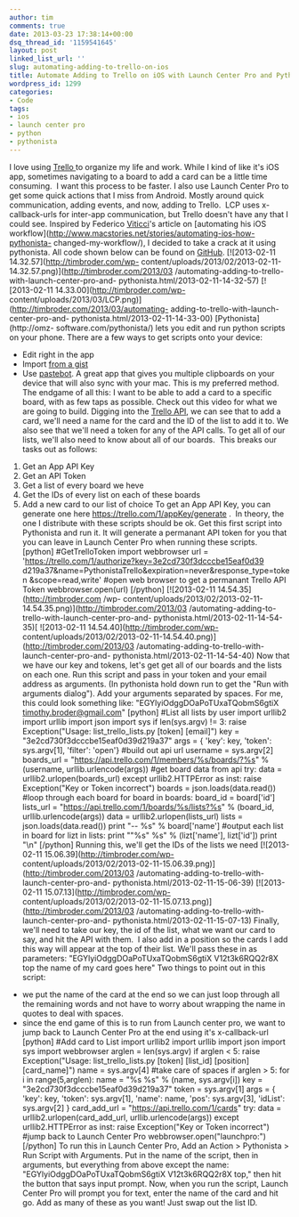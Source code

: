 ```yaml
---
author: tim
comments: true
date: 2013-03-23 17:38:14+00:00
dsq_thread_id: '1159541645'
layout: post
linked_list_url: ''
slug: automating-adding-to-trello-on-ios
title: Automate Adding to Trello on iOS with Launch Center Pro and Pythonista
wordpress_id: 1299
categories:
- Code
tags:
- ios
- launch center pro
- python
- pythonista
---
```


I love using [Trello ](https://trello.com/)to organize my life and work. While
I kind of like it's iOS app, sometimes navigating to a board to add a card can
be a little time consuming.  I want this process to be faster. I also use
Launch Center Pro to get some quick actions that I miss from Android. Mostly
around quick communication, adding events, and now, adding to Trello.  LCP
uses x-callback-urls for inter-app communication, but Trello doesn't have any
that I could see. Inspired by Federico
[Viticci](https://twitter.com/viticci)'s article on [automating his iOS
workflow](http://www.macstories.net/stories/automating-ios-how-pythonista-
changed-my-workflow/), I decided to take a crack at it using pythonista. All
code shown below can be found on
[GitHub](https://github.com/broderboy/PythonistaTrello). [![2013-02-11
14.32.57](http://timbroder.com/wp-
content/uploads/2013/02/2013-02-11-14.32.57.png)](http://timbroder.com/2013/03
/automating-adding-to-trello-with-launch-center-pro-and-
pythonista.html/2013-02-11-14-32-57) [![2013-02-11
14.33.00](http://timbroder.com/wp-
content/uploads/2013/03/LCP.png)](http://timbroder.com/2013/03/automating-
adding-to-trello-with-launch-center-pro-and-
pythonista.html/2013-02-11-14-33-00) [Pythonista](http://omz-
software.com/pythonista/) lets you edit and run python scripts on your phone.
There are a few ways to get scripts onto your device:

  * Edit right in the app
  * Import [from a gist](https://gist.github.com/omz/b0644f5ed1d94bd32805)
  * Use [pastebot](http://tapbots.com/software/pastebot/). A great app that gives you multiple clipboards on your device that will also sync with your mac. This is my preferred method.
The endgame of all this: I want to be able to add a card to a specific board,
with as few taps as possible. Check out this video for what we are going to
build.  Digging into the [Trello
API](https://trello.com/docs/api/card/index.html#post-1-cards), we can see
that to add a card, we'll need a name for the card and the ID of the list to
add it to. We also see that we'll need a token for any of the API calls. To
get all of our lists, we'll also need to know about all of our boards.  This
breaks our tasks out as follows:

  1. Get an App API Key
  2. Get an API Token
  3. Get a list of every board we heve
  4. Get the IDs of every list on each of these boards
  5. Add a new card to our list of choice
To get an App API Key, you can generate one here
https://trello.com/1/appKey/generate .  In theory, the one I distribute with
these scripts should be ok. Get this first script into Pythonista and run it.
It will generate a permanant API token for you that you can leave in Launch
Center Pro when running these scripts. [python] #GetTrelloToken import
webbrowser url = 'https://trello.com/1/authorize?key=3e2cd730f3dcccbe15eaf0d39
d219a37&amp;name=PythonistaTrello&amp;expiration=never&amp;response_type=token
&amp;scope=read,write' #open web browser to get a permanant Trello API Token
webbrowser.open(url) [/python] [![2013-02-11 14.54.35](http://timbroder.com
/wp-
content/uploads/2013/02/2013-02-11-14.54.35.png)](http://timbroder.com/2013/03
/automating-adding-to-trello-with-launch-center-pro-and-
pythonista.html/2013-02-11-14-54-35)[ ![2013-02-11
14.54.40](http://timbroder.com/wp-
content/uploads/2013/02/2013-02-11-14.54.40.png)](http://timbroder.com/2013/03
/automating-adding-to-trello-with-launch-center-pro-and-
pythonista.html/2013-02-11-14-54-40) Now that we have our key and tokens,
let's get get all of our boards and the lists on each one. Run this script and
pass in your token and your email address as arguments. (In pythonista hold
down run to get the "Run with arguments dialog"). Add your arguments separated
by spaces. For me, this could look something like:
"EGYlyiOdggDOaPoTUxaTQobmS6gtiX timothy.broder@gmail.com" [python] #List all
lists by user import urllib2 import urllib import json import sys if
len(sys.argv) != 3: raise Exception("Usage: list_trello_lists.py [token]
[email]") key = "3e2cd730f3dcccbe15eaf0d39d219a37" args = { 'key': key,
'token': sys.argv[1], 'filter': 'open'} #build out api url username =
sys.argv[2] boards_url = "https://api.trello.com/1/members/%s/boards/?%s" %
(username, urllib.urlencode(args)) #get board data from api try: data =
urllib2.urlopen(boards_url) except urllib2.HTTPError as inst: raise
Exception("Key or Token incorrect") boards = json.loads(data.read()) #loop
through each board for board in boards: board_id = board['id'] lists_url =
"https://api.trello.com/1/boards/%s/lists?%s" % (board_id,
urllib.urlencode(args)) data = urllib2.urlopen(lists_url) lists =
json.loads(data.read()) print "\-- %s" % board['name'] #output each list in
board for lizt in lists: print "\"%s\" %s" % (lizt['name'], lizt['id']) print
"\n" [/python] Running this, we'll get the IDs of the lists we need
[![2013-02-11 15.06.39](http://timbroder.com/wp-
content/uploads/2013/02/2013-02-11-15.06.39.png)](http://timbroder.com/2013/03
/automating-adding-to-trello-with-launch-center-pro-and-
pythonista.html/2013-02-11-15-06-39) [![2013-02-11
15.07.13](http://timbroder.com/wp-
content/uploads/2013/02/2013-02-11-15.07.13.png)](http://timbroder.com/2013/03
/automating-adding-to-trello-with-launch-center-pro-and-
pythonista.html/2013-02-11-15-07-13) Finally, we'll need to take our key, the
id of the list, what we want our card to say, and hit the API with them.  I
also add in a position so the cards I add this way will appear at the top of
their list. We'll pass these in as parameters: "EGYlyiOdggDOaPoTUxaTQobmS6gtiX
V12t3k6RQQ2r8X top the name of my card goes here" Two things to point out in
this script:

  * we put the name of the card at the end so we can just loop through all the remaining words and not have to worry about wrapping the name in quotes to deal with spaces.
  * since the end game of this is to run from Launch center pro, we want to jump back to Launch Center Pro at the end using it's x-callback-url
[python] #Add card to List import urllib2 import urllib import json import sys
import webbrowser arglen = len(sys.argv) if arglen &lt; 5: raise
Exception("Usage: list_trello_lists.py [token] [list_id] [position]
[card_name]") name = sys.argv[4] #take care of spaces if arglen &gt; 5: for i
in range(5,arglen): name = "%s %s" % (name, sys.argv[i]) key =
"3e2cd730f3dcccbe15eaf0d39d219a37" token = sys.argv[1] args = { 'key': key,
'token': sys.argv[1], 'name': name, 'pos': sys.argv[3], 'idList': sys.argv[2]
} card_add_url = "https://api.trello.com/1/cards" try: data =
urllib2.urlopen(card_add_url, urllib.urlencode(args)) except urllib2.HTTPError
as inst: raise Exception("Key or Token incorrect") #jump back to Launch Center
Pro webbrowser.open("launchpro:") [/python] To run this in Launch Center Pro,
Add an Action &gt; Pythonista &gt; Run Script with Arguments. Put in the name
of the script, then in arguments, but everything from above except the name:
"EGYlyiOdggDOaPoTUxaTQobmS6gtiX V12t3k6RQQ2r8X top," then hit the button that
says input prompt. Now, when you run the script, Launch Center Pro will prompt
you for text, enter the name of the card and hit go. Add as many of these as
you want! Just swap out the list ID.

